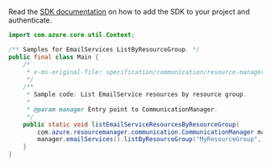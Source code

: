 Read the [SDK documentation](https://github.com/Azure/azure-sdk-for-java/blob/azure-resourcemanager-communication_1.1.0-beta.2/sdk/communication/azure-resourcemanager-communication/README.md) on how to add the SDK to your project and authenticate.

```java
import com.azure.core.util.Context;

/** Samples for EmailServices ListByResourceGroup. */
public final class Main {
    /*
     * x-ms-original-file: specification/communication/resource-manager/Microsoft.Communication/preview/2021-10-01-preview/examples/emailServices/listByResourceGroup.json
     */
    /**
     * Sample code: List EmailService resources by resource group.
     *
     * @param manager Entry point to CommunicationManager.
     */
    public static void listEmailServiceResourcesByResourceGroup(
        com.azure.resourcemanager.communication.CommunicationManager manager) {
        manager.emailServices().listByResourceGroup("MyResourceGroup", Context.NONE);
    }
}
```
